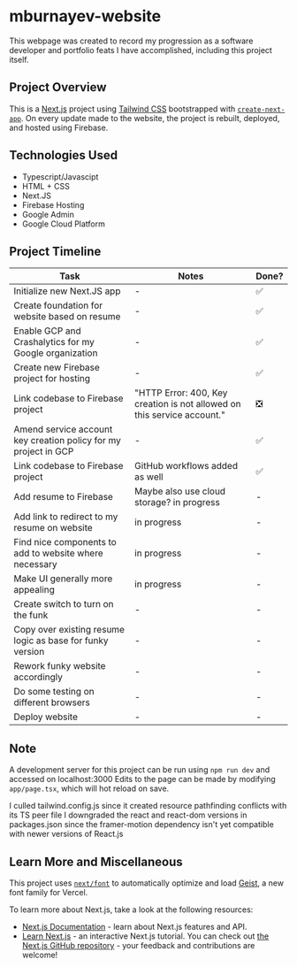 # mburnayev-website
This webpage was created to record my progression as a software developer and portfolio feats I have accomplished, including this project itself.

## Project Overview
This is a [Next.js](https://nextjs.org) project using [Tailwind CSS](https://tailwindcss.com/) bootstrapped with [`create-next-app`](https://nextjs.org/docs/app/api-reference/cli/create-next-app). On every update made to the website, the project is rebuilt, deployed, and hosted using Firebase.

## Technologies Used
- Typescript/Javascipt
- HTML + CSS
- Next.JS
- Firebase Hosting
- Google Admin
- Google Cloud Platform

## Project Timeline
Task | Notes | Done?
--- | --- | ---
Initialize new Next.JS app | - | ✅
Create foundation for website based on resume | - | ✅
Enable GCP and Crashalytics for my Google organization | - | ✅
Create new Firebase project for hosting | - | ✅
Link codebase to Firebase project | "HTTP Error: 400, Key creation is not allowed on this service account." | ❎
Amend service account key creation policy for my project in GCP | - | ✅
Link codebase to Firebase project | GitHub workflows added as well | ✅
Add resume to Firebase | Maybe also use cloud storage? in progress | -
Add link to redirect to my resume on website | in progress | -
Find nice components to add to website where necessary | in progress | -
Make UI generally more appealing | in progress | -
Create switch to turn on the funk | - | -
Copy over existing resume logic as base for funky version | - | -
Rework funky website accordingly | - | -
Do some testing on different browsers | - | -
Deploy website | - | -

## Note
A development server for this project can be run using `npm run dev` and accessed on localhost:3000
Edits to the page can be made by modifying `app/page.tsx`, which will hot reload on save.

I culled tailwind.config.js since it created resource pathfinding conflicts with its TS peer file
I downgraded the react and react-dom versions in packages.json since the framer-motion dependency isn't yet compatible with newer versions of React.js

## Learn More and Miscellaneous
This project uses [`next/font`](https://nextjs.org/docs/app/building-your-application/optimizing/fonts) to automatically optimize and load [Geist](https://vercel.com/font), a new font family for Vercel.

To learn more about Next.js, take a look at the following resources:
- [Next.js Documentation](https://nextjs.org/docs) - learn about Next.js features and API.
- [Learn Next.js](https://nextjs.org/learn) - an interactive Next.js tutorial.
You can check out [the Next.js GitHub repository](https://github.com/vercel/next.js) - your feedback and contributions are welcome!
